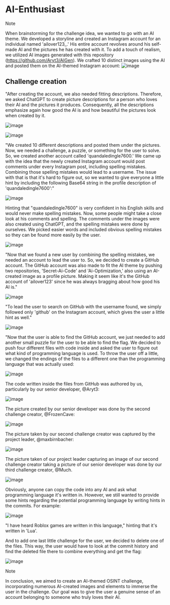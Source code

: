 # AI-Enthusiast 

> [!NOTE]
>
> When brainstorming for the challenge idea, we wanted to go with an AI theme. We developed a storyline and created an Instagram account for an individual named 'ailover123_.' His entire account revolves around his self-made AI and the pictures he has created with it.
> To add a touch of realism, we utilized AI images generated with this repository (https://github.com/Aryt3/AIGen). We crafted 10 distinct images using the AI and posted them on the AI-themed Instagram account:
> ![image](https://github.com/CTF-Citadel/challenges/assets/115781703/e1d61e5e-e953-4977-b2eb-b8e3d9a36c99)


## Challenge creation

"After creating the account, we also needed fitting descriptions. Therefore, we asked ChatGPT to create picture descriptions for a person who loves their AI and the pictures it produces. Consequently, all the descriptions emphasize again how good the AI is and how beautiful the pictures look when created by it.
 
![image](https://github.com/CTF-Citadel/challenges/assets/115781703/915ca544-aa6d-41f0-afcb-c01a9936b070)

![image](https://github.com/CTF-Citadel/challenges/assets/115781703/c1d7e4de-41d1-4315-b6b3-1fb5365bb5c5)


"We created 10 different descriptions and posted them under the pictures. Now, we needed a challenge, a puzzle, or something for the user to solve. So, we created another account called 'quandaledingle7600.' We came up with the idea that the newly created Instagram account would post comments under every Instagram post, including spelling mistakes. Combining those spelling mistakes would lead to a username. The issue with that is that it's hard to figure out, so we wanted to give everyone a little hint by including the following Base64 string in the profile description of 'quandaledingle7600':"

![image](https://github.com/CTF-Citadel/challenges/assets/115781703/c3ec76e7-6be1-4d0a-b8c3-799ee9316020)


Hinting that "quandaledingle7600" is very confident in his English skills and would never make spelling mistakes. Now, some people might take a close look at his comments and spelling. The comments under the images were also created using ChatGPT, and the spelling mistakes were done by ourselves. We picked easier words and included obvious spelling mistakes so they can be found more easily by the user.

![image](https://github.com/CTF-Citadel/challenges/assets/115781703/edaa032b-dfc0-4008-9a99-23e2474be8e0)


"Now that we found a new user by combining the spelling mistakes, we needed an account to lead the user to. So, we decided to create a GitHub account. The GitHub account was also made to fit the AI theme by pushing two repositories, 'Secret-Ai-Code' and 'Ai-Optimization,' also using an AI-created image as a profile picture. Making it seem like it's the GitHub account of 'ailover123' since he was always bragging about how good his AI is."

![image](https://github.com/CTF-Citadel/challenges/assets/115781703/30c6f1ba-fd46-404a-b37b-e99f192a5d56)


"To lead the user to search on GitHub with the username found, we simply followed only 'github' on the Instagram account, which gives the user a little hint as well."

![image](https://github.com/CTF-Citadel/challenges/assets/115781703/0e23d80e-dc8d-4ac7-aa56-f49e9ffc85d5)


"Now that the user is able to find the GitHub account, we just needed to add another small puzzle for the user to be able to find the flag. We decided to push four different files with code inside and asked the user to figure out what kind of programming language is used. To throw the user off a little, we changed the endings of the files to a different one than the programming language that was actually used:

![image](https://github.com/CTF-Citadel/challenges/assets/115781703/6548bf56-5154-4a06-9245-2bf08b2b10c2)


The code written inside the files from GitHub was authored by us, particularly by our senior developer, @Aryt3:

![image](https://github.com/CTF-Citadel/challenges/assets/115781703/d80501ce-f3da-425e-8b65-427b52867398)

The picture created by our senior developer was done by the second challenge creator, @FrozenCave:

![image](https://github.com/CTF-Citadel/challenges/assets/115781703/856e250e-874a-41ff-ada9-44a3bfbc38bf)

The picture taken by our second challenge creator was captured by the project leader, @maxbirnbacher:

![image](https://github.com/CTF-Citadel/challenges/assets/115781703/34f62945-659f-4a1d-9dbf-23c6a1d2b4e1)

The picture taken of our project leader capturing an image of our second challenge creator taking a picture of our senior developer was done by our third challenge creator, @Much.

![image](https://github.com/CTF-Citadel/challenges/assets/115781703/372489d0-e60b-4171-92cb-3d9886e2e8a0)



Obviously, anyone can copy the code into any AI and ask what programming language it's written in. However, we still wanted to provide some hints regarding the potential programming language by writing hints in the commits. For example:

![image](https://github.com/CTF-Citadel/challenges/assets/115781703/3d0f3956-27fd-4b60-89f2-1fc5c1c96fca)

"I have heard Roblox games are written in this language," hinting that it's written in 'Lua'.


And to add one last little challenge for the user, we decided to delete one of the files. This way, the user would have to look at the commit history and find the deleted file there to combine everything and get the flag:

![image](https://github.com/CTF-Citadel/challenges/assets/115781703/fd7ae34a-5ab7-486d-b845-0552594104c9)


> [!NOTE]
> In conclusion, we aimed to create an AI-themed OSINT challenge, incorporating numerous AI-created images and elements to immerse the user in the challenge. Our goal was to give the user a genuine sense of an account belonging to someone who truly loves their AI.

